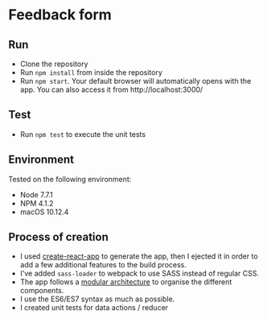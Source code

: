 # Feedback form

## Run

- Clone the repository
- Run `npm install` from inside the repository
- Run `npm start`. Your default browser will automatically opens with the app. You can also access it from http://localhost:3000/

## Test

- Run `npm test` to execute the unit tests

## Environment

Tested on the following environment:

- Node 7.7.1
- NPM 4.1.2
- macOS 10.12.4

## Process of creation

- I used [create-react-app](https://github.com/facebookincubator/create-react-app) to generate the app, then I ejected it in order to add a few additional features to the build process.
- I've added `sass-loader` to webpack to use SASS instead of regular CSS.
- The app follows a [modular architecture](https://medium.com/@alexmngn/how-to-better-organize-your-react-applications-2fd3ea1920f1) to organise the different components.
- I use the ES6/ES7 syntax as much as possible.
- I created unit tests for data actions / reducer
